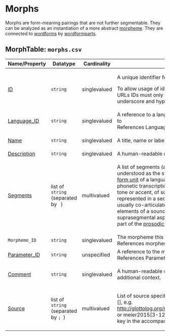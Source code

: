 # Morphs

Morphs are form-meaning pairings that are not further segmentable.
They can be analyzed as an instantiation of a more abstract [morpheme](../morphemes).
They are connected to [wordforms](../wordforms) by [wordformparts](../wordformparts).

## MorphTable: `morphs.csv`

Name/Property | Datatype | Cardinality | Description
 --- | --- | --- | --- 
[ID](http://cldf.clld.org/v1.0/terms.rdf#id) | `string` | singlevalued | <div> <p>A unique identifier for a row in a table.</p> <p> To allow usage of identifiers as path components of URLs IDs must only contain alphanumeric characters, underscore and hyphen. </p> </div> 
[Language_ID](http://cldf.clld.org/v1.0/terms.rdf#languageReference) | `string` | singlevalued | A reference to a language (or variety) the form belongs to<br>References LanguageTable
[Name](http://cldf.clld.org/v1.0/terms.rdf#name) | `string` | singlevalued | <div> <p>A title, name or label for an entity.</p> </div> 
[Description](http://cldf.clld.org/v1.0/terms.rdf#description) | `string` | singlevalued | A human-readable description.
[Segments](http://cldf.clld.org/v1.0/terms.rdf#segments) | list of `string` (separated by ` `) | multivalued | <div> <p> A list of segments (aka a sound sequence) is understood as the strict segmental representation of a <a href="http://linguistics-ontology.org/gold/2010/FormUnit">form unit</a> of a language, which is usually given in phonetic transcription. <a href="http://linguistics-ontology.org/gold/2010/Suprasegmental">Suprasegmental elements</a>, like tone or accent, of sound sequences are usually represented in a sequential form, although they are usually co-articulated along with the segmental elements of a sound sequence. Alternatively, suprasegmental aspects could also be represented as part of the <a href="#prosodicStructure">prosodic structure</a> of a word form. </p> </div> 
`Morpheme_ID` | `string` | singlevalued | The morpheme this form belongs to.<br>References morphemes.csv.
[Parameter_ID](http://cldf.clld.org/v1.0/terms.rdf#parameterReference) | `string` | unspecified | A reference to the meaning denoted by the morph.<br>References ParameterTable
[Comment](http://cldf.clld.org/v1.0/terms.rdf#comment) | `string` | singlevalued | <div> <p> A human-readable comment on a resource, providing additional context. </p> </div> 
[Source](http://cldf.clld.org/v1.0/terms.rdf#source) | list of `string` (separated by `; `) | multivalued | <div> <p>List of source specifications, of the form &lt;source_ID&gt;[], e.g. http://glottolog.org/resource/reference/id/318814[34], or meier2015[3-12] where meier2015 is a citation key in the accompanying BibTeX file.</p> </div> 